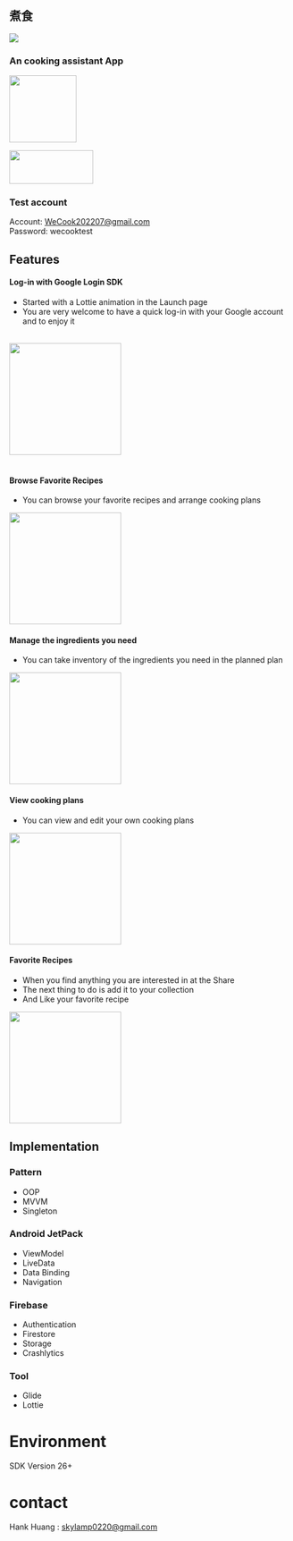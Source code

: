 ## 煮食
![](https://img.shields.io/badge/Version-1.0.9-blue) 

### An cooking assistant App

<a href="https://play.google.com/store/apps/details?id=com.zongmin.cook"><img src="https://github.com/MinF6/img-storage/blob/main/google%20play%20icon%203.png" height="120" /></a><br>

<a href="https://play.google.com/store/apps/details?id=com.zongmin.cook"><img
src ="https://github.com/MinF6/img-storage/blob/main/bg_google_play.png" width="150" height="60"></a>

### Test account<br>
Account: WeCook202207@gmail.com <br>
Password: wecooktest


## Features

#### Log-in with Google Login SDK
* Started with a Lottie animation in the Launch page 
* You are very welcome to have a quick log-in with your Google account and to enjoy it<br><br>

<img src="https://github.com/MinF6/img-storage/blob/main/Screenshot_1658713777.png" width="200" /><br><br>

#### Browse Favorite Recipes
* You can browse your favorite recipes and arrange cooking plans<br>

<img src="https://github.com/MinF6/img-storage/blob/main/screen-20220729-180340_AdobeExpress.gif" width="200" /><br>

#### Manage the ingredients you need
* You can take inventory of the ingredients you need in the planned plan <br>

<img src="https://github.com/MinF6/img-storage/blob/main/screen-20220729-180613_AdobeExpress.gif" width="200" /><br>

#### View cooking plans
* You can view and edit your own cooking plans<br>

<img src="https://github.com/MinF6/img-storage/blob/main/screen-20220729-181808_AdobeExpress.gif" width="200" /><br>

#### Favorite Recipes
* When you find anything you are interested in at the Share
* The next thing to do is add it to your collection
* And Like your favorite recipe<br>

<img src="https://github.com/MinF6/img-storage/blob/main/screen-20220729-181857_AdobeExpress.gif" width="200" /><br>


## Implementation
### Pattern
* OOP
* MVVM
* Singleton
### Android JetPack
* ViewModel
* LiveData
* Data Binding
* Navigation
### Firebase
* Authentication
* Firestore
* Storage
* Crashlytics
### Tool
* Glide
* Lottie

# Environment
SDK Version 26+ <br>

# contact
Hank Huang : skylamp0220@gmail.com

